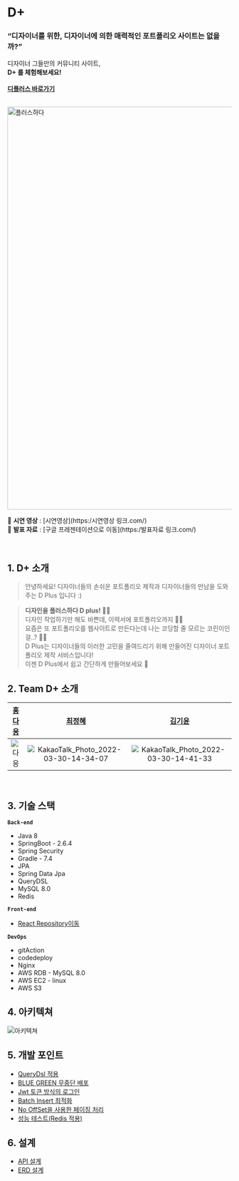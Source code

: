 
# D+ 

### **“디자이너를 위한, 디자이너에 의한 매력적인 포트폴리오 사이트는 없을까?”**

디자이너 그들만의 커뮤니티 사이트, <br>
**D+ 를 체험해보세요!<br><br/>
[디플러스 바로가기](https:/링크.com/)**<br>

<br>
<img width="905" alt="플러스하다" src="https://user-images.githubusercontent.com/79740505/161507027-ac3024b5-44cb-48e2-a1b8-f2f609336e97.png">

📌 **시연 영상** : [시연영상](https:/시연영상 링크.com/) <br>
📌 **발표 자료** : [구글 프레젠테이션으로 이동](https:/발표자료 링크.com/)

<br>

## 1. D+ 소개<br/>
> 안녕하세요! 디자이너들의 손쉬운 포트폴리오 제작과 디자이너들의 만남을 도와주는 D Plus 입니다 :)<br/>

> **디자인을 플러스하다 D plus! 👩‍🎨**<br/>
디자인 작업하기만 해도 바쁜데, 이력서에 포트폴리오까지 🤦‍♀️ <br/>
요즘은 또 포트폴리오를 웹사이트로 만든다는데 나는 코딩할 줄 모르는 코린이인걸..? 😮‍💨<br/>
D Plus는 디자이너들의 이러한 고민을 줄여드리기 위해 만들어진 디자이너 포트폴리오 제작 서비스입니다!<br/>
이젠 D Plus에서 쉽고 간단하게 만들어보세요 🥳<br/>
>

## 2. Team D+ 소개
|  [홍다응](https://github.com/Allaccpet12)  |  [최정혜](https://github.com/RobiiinChoi)  |  [김기윤](https://github.com/keeeeeey) | 
| :----------: |  :--------:  |  :---------: | 
| ![다응](https://user-images.githubusercontent.com/79740505/161508788-489b64ff-2b87-4ab1-b1a4-ce8d34fb18e3.png)| ![KakaoTalk_Photo_2022-03-30-14-34-07](https://user-images.githubusercontent.com/79740505/161509052-e061d894-e441-4f5d-8987-2a8c82eea643.png) | ![KakaoTalk_Photo_2022-03-30-14-41-33](https://user-images.githubusercontent.com/79740505/161509182-6a56457f-b0e6-45f0-b40e-d95cbf48619c.png)

<br>

## 3. 기술 스택
**`Back-end`**
- Java 8 
- SpringBoot - 2.6.4
- Spring Security
- Gradle - 7.4
- JPA
- Spring Data Jpa
- QueryDSL
- MySQL 8.0
- Redis

**`Front-end`**
- [React Repository이동](https://github.com/https-github-com-Allaccept12/D_Team_Front)

**`DevOps`**
- gitAction 
- codedeploy
- Nginx
- AWS RDB - MySQL 8.0
- AWS EC2 - linux
- AWS S3

## 4. 아키텍쳐
![아키텍쳐](https://user-images.githubusercontent.com/79740505/161598916-18fae697-6ff7-478a-8446-aa8cc60cfd7c.PNG)

## 5. 개발 포인트
- [QueryDsl 적용](https://github.com/https-github-com-Allaccept12/D-Back/wiki/QueryDsl-%EC%A0%81%EC%9A%A9)
- [BLUE GREEN 무중단 배포](https://github.com/https-github-com-Allaccept12/D-Back/wiki/BLUE-GREEN-%EB%AC%B4%EC%A4%91%EB%8B%A8-%EB%B0%B0%ED%8F%AC)
- [Jwt 토큰 방식의 로그인](https://github.com/https-github-com-Allaccept12/D-Back/wiki/Jwt-%ED%86%A0%ED%81%B0-%EB%B0%A9%EC%8B%9D%EC%9D%98-%EB%A1%9C%EA%B7%B8%EC%9D%B8)
- [Batch Insert 최적화](https://github.com/https-github-com-Allaccept12/D-Back/wiki/Batch-Insert-%EC%B5%9C%EC%A0%81%ED%99%94)
- [No OffSet을 사용한 페이징 처리](https://github.com/https-github-com-Allaccept12/D-Back/wiki/No-OffSet%EC%9D%84-%EC%82%AC%EC%9A%A9%ED%95%9C-%ED%8E%98%EC%9D%B4%EC%A7%95-%EC%B2%98%EB%A6%AC)
- [성능 테스트(Redis 적용)](https://github.com/https-github-com-Allaccept12/D-Back/wiki/%EC%84%B1%EB%8A%A5-%ED%85%8C%EC%8A%A4%ED%8A%B8(Redis-%EC%A0%81%EC%9A%A9))

## 6. 설계
- [API 설계](https://www.notion.so/robinchoi11/API-d7d777c8aed8498b809fc0b5fe94d845)
- [ERD 설계](https://github.com/https-github-com-Allaccept12/D-Back/wiki/ERD)








